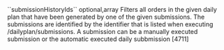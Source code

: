 <tr>
	
<td>``submissionHistoryIds``</td>
	
<td>optional,array<long></td>
	
<td>Filters all orders in the given daily plan that have been generated by one of the given submissions. The submissions are identified by 
the identifier that is listed when executing /dailyplan/submissions. A submission can be a manually executed submission or the automatic executed daily subbmission</td>
	
<td>[4711]</td>
	
<td></td>
	
</tr>
 